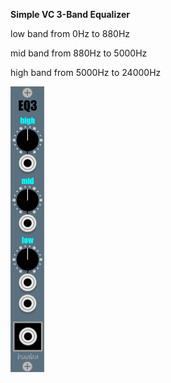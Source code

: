 **Simple VC 3-Band Equalizer**


low band from 0Hz to 880Hz 

mid band from 880Hz to 5000Hz 

high band from 5000Hz to 24000Hz

![alt text](/screens/eq3.png)


